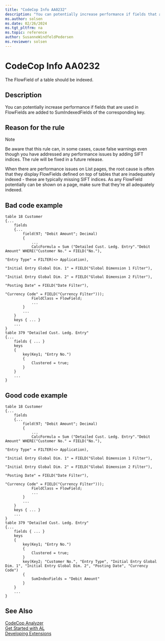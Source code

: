 ```yaml
---
title: "CodeCop Info AA0232"
description: "You can potentially increase performance if fields that are used in FlowFields are added to SumIndexedFields of the corresponding key."
ms.author: solsen
ms.date: 02/26/2024
ms.tgt_pltfrm: na
ms.topic: reference
author: SusanneWindfeldPedersen
ms.reviewer: solsen
---
```

[//]: # (START>DO_NOT_EDIT)
[//]: # (IMPORTANT:Do not edit any of the content between here and the END>DO_NOT_EDIT.)
[//]: # (Any modifications should be made in the .xml files in the ModernDev repo.)
# CodeCop Info AA0232
The FlowField of a table should be indexed.

## Description
You can potentially increase performance if fields that are used in FlowFields are added to SumIndexedFields of the corresponding key.

[//]: # (IMPORTANT: END>DO_NOT_EDIT)

## Reason for the rule

> [!NOTE]  
> Be aware that this rule can, in some cases, cause false warnings even though you have addressed any performance issues by adding SIFT indices. The rule will be fixed in a future release. 

When there are performance issues on List pages, the root cause is often that they display FlowFields defined on top of tables that are inadequately indexed - these are typically missing SIFT indices. 
As any FlowField potentially can be shown on a page, make sure that they're all adequately indexed.

## Bad code example
```AL
table 18 Customer
{...
    fields
    {...
        field(97; "Debit Amount"; Decimal)
        {
            ...
            CalcFormula = Sum ("Detailed Cust. Ledg. Entry"."Debit Amount" WHERE("Customer No." = FIELD("No."),
                                                                                 "Entry Type" = FILTER(<> Application),
                                                                                 "Initial Entry Global Dim. 1" = FIELD("Global Dimension 1 Filter"),
                                                                                 "Initial Entry Global Dim. 2" = FIELD("Global Dimension 2 Filter"),
                                                                                 "Posting Date" = FIELD("Date Filter"),
                                                                                 "Currency Code" = FIELD("Currency Filter")));
            FieldClass = FlowField;
            ...
        }
        ...
    }
    keys { ... }
    ...
}
table 379 "Detailed Cust. Ledg. Entry"
{...
    fields { ... }
    keys
    {
        key(Key1; "Entry No.")
        {
            Clustered = true;
        }
    }
    ...
}
```
 
## Good code example

```AL
table 18 Customer
{...
    fields
    {...
        field(97; "Debit Amount"; Decimal)
        {
            ...
            CalcFormula = Sum ("Detailed Cust. Ledg. Entry"."Debit Amount" WHERE("Customer No." = FIELD("No."),
                                                                                 "Entry Type" = FILTER(<> Application),
                                                                                 "Initial Entry Global Dim. 1" = FIELD("Global Dimension 1 Filter"),
                                                                                 "Initial Entry Global Dim. 2" = FIELD("Global Dimension 2 Filter"),
                                                                                 "Posting Date" = FIELD("Date Filter"),
                                                                                 "Currency Code" = FIELD("Currency Filter")));
            FieldClass = FlowField;
            ...
        }
        ...
    }
    keys { ... }
    ...
}
table 379 "Detailed Cust. Ledg. Entry"
{...
    fields { ... }
    keys
    {
        key(Key1; "Entry No.")
        {
            Clustered = true;
        }
        key(Key2; "Customer No.", "Entry Type", "Initial Entry Global Dim. 1", "Initial Entry Global Dim. 2", "Posting Date", "Currency Code")
        {
            SumIndexFields = "Debit Amount"
        }
    }
    ...
}
```

## See Also  
[CodeCop Analyzer](codecop.md)  
[Get Started with AL](../devenv-get-started.md)  
[Developing Extensions](../devenv-dev-overview.md)  